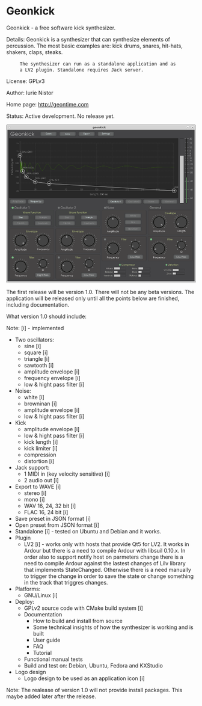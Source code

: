 # Geonkick

Geonkick - a free software kick synthesizer.

Details: Geonkick is a synthesizer that can synthesize elements
	 of percussion. The most basic examples are: kick drums,
	 snares, hit-hats, shakers, claps, steaks.

         The synthesizer can run as a standalone application and as
         a LV2 plugin. Standalone requires Jack server.

License: GPLv3

Author: Iurie Nistor

Home page: http://geontime.com

Status: Active development. No release yet.

![Screenshot](data/screenshot.png)

The first release will be version 1.0. There will not be any beta versions.
The application will be released only until all the points below are
finished, including documentation.

What version 1.0 should include:

Note: [i] - implemented

* Two oscillators:
     - sine [i]
     - square [i]
     - triangle [i]
     - sawtooth [i]
     - amplitude envelope [i]
     - frequency envelope [i]
     - low & hight pass filter [i]
* Noise:
     - white [i]
     - browninan [i]
     - amplitude envelope [i]
     - low & hight pass filter [i]
* Kick
     - amplitude envelope [i]
     - low & hight pass filter [i]
     - kick length [i]
     - kick limiter [i]
     - compression
     - distortion [i]
* Jack support:
     - 1 MIDI in (key velocity sensitive) [i]
     - 2 audio out [i]
* Export to WAVE [i]
     - stereo [i]
     - mono [i]
     - WAV 16, 24, 32 bit [i]
     - FLAC 16, 24 bit [i]
* Save preset in JSON format [i]
* Open preset from JSON format [i]
* Standalone [i] - tested on Ubuntu and Debian and it works.
* Plugin
     - LV2 [i] - works only with hosts that provide Qt5 for LV2.
                 It works in Ardour but there is a need to compile
                 Ardour with libsuil 0.10.x.
                 In order also to support notify host on parmeters change
                 there is a need to compile Ardour against
                 the lastest changes of Lilv library that implements
                 StateChanged. Otherwise there is a need manually to trigger
                 the change in order to save the state or change something
                 in the track that triggres changes.
* Platforms:
     - GNU/Linux [i]
* Deploy:
  - GPLv2 source code with CMake build system [i]
  - Documentation
      - How to build and install from source
      - Some technical insights of how the synthesizer is working and is built
      * User guide
      * FAQ
      * Tutorial
  - Functional manual tests
  - Build and test on: Debian, Ubuntu, Fedora and KXStudio
* Logo design
  - Logo design to be used as an application icon [i]

Note: The realease of version 1.0 will not provide install packages.
      This maybe added later after the release.
